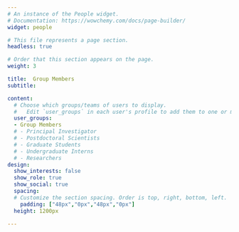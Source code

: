 ```yaml
---
# An instance of the People widget.
# Documentation: https://wowchemy.com/docs/page-builder/
widget: people

# This file represents a page section.
headless: true

# Order that this section appears on the page.
weight: 3

title:  Group Members
subtitle: 

content:
  # Choose which groups/teams of users to display.
  #   Edit `user_groups` in each user's profile to add them to one or more of these groups.
  user_groups:
  - Group Members
  # - Principal Investigator
  # - Postdoctoral Scientists
  # - Graduate Students
  # - Undergraduate Interns
  # - Researchers
design:
  show_interests: false
  show_role: true
  show_social: true
  spacing:
  # Customize the section spacing. Order is top, right, bottom, left.
    padding: ["48px","0px","48px","0px"]
  height: 1200px
  
---
```

